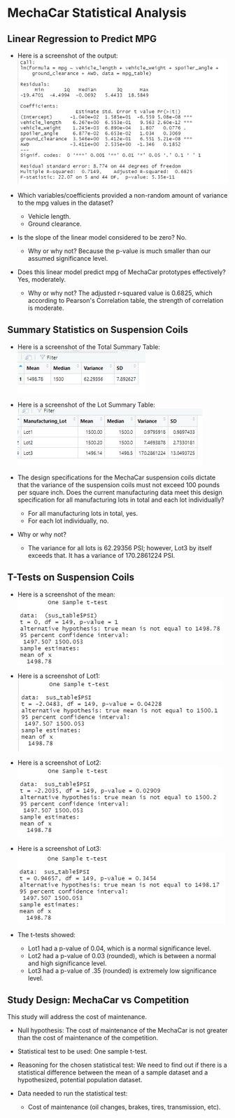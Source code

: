 

# MechaCar Statistical Analysis

## Linear Regression to Predict MPG

- Here is a screenshot of the output:
![](./Resources/del1.png)

- Which variables/coefficients provided a non-random amount of variance to the mpg values in the dataset?    
  - Vehicle length.
  - Ground clearance.
  
- Is the slope of the linear model considered to be zero? No.
  
  - Why or why not? Because the p-value is much smaller than our assumed significance level.
  
- Does this linear model predict mpg of MechaCar prototypes effectively?  Yes, moderately.
  
  - Why or why not? The adjusted r-squared value is 0.6825, which according to Pearson's Correlation table, the strength of correlation is moderate.

## Summary Statistics on Suspension Coils

- Here is a screenshot of the Total Summary Table:
  ![](./Resources/total_summary.png) 

  

- Here is a screenshot of the Lot Summary Table:
  ![](./Resources/lot_summary.png) 

  

- The design specifications for the MechaCar suspension coils dictate that the variance of the suspension coils must not exceed 100 pounds per square inch. Does the current manufacturing data meet this design specification for all manufacturing lots in total and each lot individually? 
    - For all manufacturing lots in total, yes.  
    - For each lot individually, no. 
    
- Why or why not? 
    
    - The variance for all lots is 62.29356 PSI; however, Lot3 by itself exceeds that. It has a variance of 170.2861224 PSI.

## T-Tests on Suspension Coils
- Here is a screenshot of the mean:
  ![](./Resources/simple_mean.png) 

  

- Here is a screenshot of Lot1:
  ![](./Resources/lot1.png) 

  

- Here is a screenshot of Lot2:
  ![](./Resources/lot2.png) 

  

- Here is a screenshot of Lot3:
  ![](./Resources/lot3.png) 

  

- The t-tests showed:

  - Lot1 had a p-value of 0.04, which is a normal significance level.
  - Lot2 had a p-value of 0.03 (rounded), which is between a normal and high significance level.
  - Lot3 had a p-value of .35 (rounded) is extremely low significance level.


## Study Design: MechaCar vs Competition
This study will address the cost of maintenance.

- Null hypothesis: The cost of maintenance of the MechaCar is not greater than the cost of maintenance of the competition. 

- Statistical test to be used: One sample t-test.

- Reasoning for the chosen statistical test: We need to find out if there is a statistical difference between the mean of a sample dataset and a hypothesized, potential population dataset. 

- Data needed to run the statistical test:
	
	- Cost of maintenance (oil changes, brakes, tires, transmission, etc).
		
		
